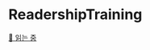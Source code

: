 # ReadershipTraining


[📗 읽는 중](./issues?q=is%3Aissue+is%3Aopen+label%3A%22%F0%9F%93%97+%EC%9D%BD%EB%8A%94+%EC%A4%91%22)
